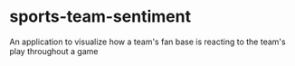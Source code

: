 # sports-team-sentiment

An application to visualize how a team's fan base is reacting to the team's play throughout a game
